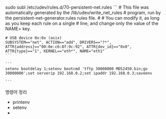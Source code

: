 sudo subl /etc/udev/rules.d/70-persistent-net.rules
    ```
    # This file was automatically generated by the /lib/udev/write_net_rules
    # program, run by the persistent-net-generator.rules rules file.
    #
    # You can modify it, as long as you keep each rule on a single
    # line, and change only the value of the NAME= key.

    # USB device 0x:0x (asix)
    SUBSYSTEM=="net", ACTION=="add", DRIVERS=="?*", ATTR{address}=="00:0e:c6:8f:9c:92", ATTR{dev_id}=="0x0", ATTR{type}=="1", KERNEL=="eth*", NAME="eth1"
    ```

    ```
    setenv bootdelay 1;setenv bootcmd 'tftp 30000000 MDS2450.bin;go 30000000';set serverip 192.168.0.2;set ipaddr 192.168.0.3;saveenv

    ```
 명령어 정리
 * printenv
 * setenv
 * 
